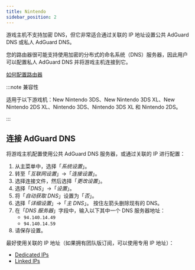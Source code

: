 ```yaml
---
title: Nintendo
sidebar_position: 2
---
```


游戏主机不支持加密 DNS，但它非常适合通过关联的 IP 地址设置公共 AdGuard DNS 或私人 AdGuard DNS。

您的路由器很可能支持使用加密的分布式的命名系统（DNS）服务器，因此用户可以配置私人 AdGuard DNS 并将游戏主机连接到它。

[如何配置路由器](/private-dns/connect-devices/routers/routers.md)

:::note 兼容性

适用于以下游戏机：New Nintendo 3DS、New Nintendo 3DS XL、New Nintendo 2DS XL、Nintendo 3DS、Nintendo 3DS XL 和 Nintendo 2DS。

:::

## 连接 AdGuard DNS

将游戏主机配置使用公共 AdGuard DNS 服务器，或通过关联的 IP 进行配置：

1. 从主菜单中，选择「_系统设置_」。
2. 转至「_互联网设置_」→「_连接设置_」。
3. 选择连接文件，然后选择「_更改设置_」。
4. 选择「_DNS_」→「_设置_」。
5. 将「_自动获取 DNS_」设置为「_否_」。
6. 选择「_详细设置_」→「_主 DNS_」。 按住左箭头删除现有的 DNS。
7. 在「_DNS 服务器_」字段中，输入以下其中一个 DNS 服务器地址：
   - `94.140.14.49`
   - `94.140.14.59`
8. 请保存设置。

最好使用关联的 IP 地址（如果拥有团队版订阅，可以使用专用 IP 地址）：

- [Dedicated IPs](/private-dns/connect-devices/other-options/dedicated-ip.md)
- [Linked IPs](/private-dns/connect-devices/other-options/linked-ip.md)
